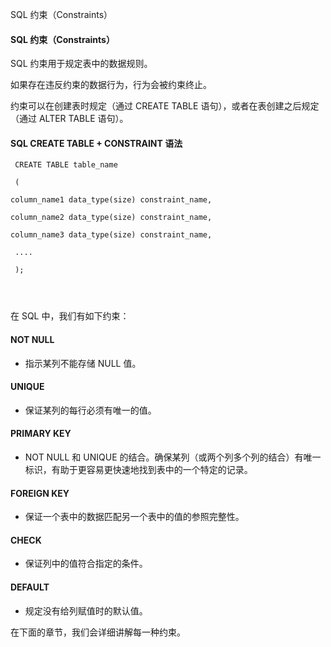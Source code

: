  SQL 约束（Constraints）  

#### SQL 约束（Constraints）

 SQL 约束用于规定表中的数据规则。

 如果存在违反约束的数据行为，行为会被约束终止。

 约束可以在创建表时规定（通过 CREATE TABLE 语句），或者在表创建之后规定（通过 ALTER TABLE 语句）。

 
#### SQL CREATE TABLE + CONSTRAINT 语法

 
```
 CREATE TABLE table_name

 (

column_name1 data_type(size) constraint_name,

column_name2 data_type(size) constraint_name,

column_name3 data_type(size) constraint_name,

 ....

 );




```
 在 SQL 中，我们有如下约束：

 
 

#### NOT NULL

 - 指示某列不能存储 NULL 值。
  

#### UNIQUE

 - 保证某列的每行必须有唯一的值。
  

#### PRIMARY KEY

 - NOT NULL 和 UNIQUE 的结合。确保某列（或两个列多个列的结合）有唯一标识，有助于更容易更快速地找到表中的一个特定的记录。
  

#### FOREIGN KEY

 - 保证一个表中的数据匹配另一个表中的值的参照完整性。
  

#### CHECK

 - 保证列中的值符合指定的条件。
  

#### DEFAULT

 - 规定没有给列赋值时的默认值。
 
在下面的章节，我们会详细讲解每一种约束。

 




